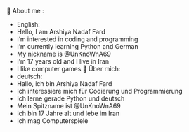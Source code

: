 📌 About me :
- English:
- Hello, I am Arshiya Nadaf Fard
- I’m interested in coding and programming
- I’m currently learning Python and German
- My nickname is @UnKnoWnA69
- I’m 17 years old and I live in Iran
- I like computer games
📌 Über mich:
- deutsch:
- Hallo, ich bin Arshiya Nadaf Fard
- Ich interessiere mich für Codierung und Programmierung
- Ich lerne gerade Python und deutsch
- Mein Spitzname ist @UnKnoWnA69
- Ich bin 17 Jahre alt und lebe im Iran
- Ich mag Computerspiele
